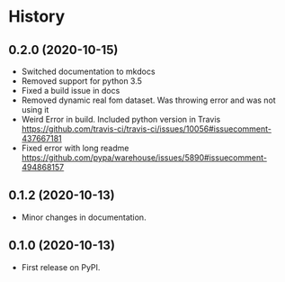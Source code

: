 History
=======

0.2.0 (2020-10-15)
------------------

- Switched documentation to mkdocs
- Removed support for python 3.5
- Fixed a build issue in docs
- Removed dynamic real fom dataset. Was throwing error and was not using it
- Weird Error in build. Included python version in Travis
https://github.com/travis-ci/travis-ci/issues/10056#issuecomment-437667181
- Fixed error with long readme
https://github.com/pypa/warehouse/issues/5890#issuecomment-494868157


0.1.2 (2020-10-13)
------------------

-   Minor changes in documentation.

0.1.0 (2020-10-13)
------------------

-   First release on PyPI.


